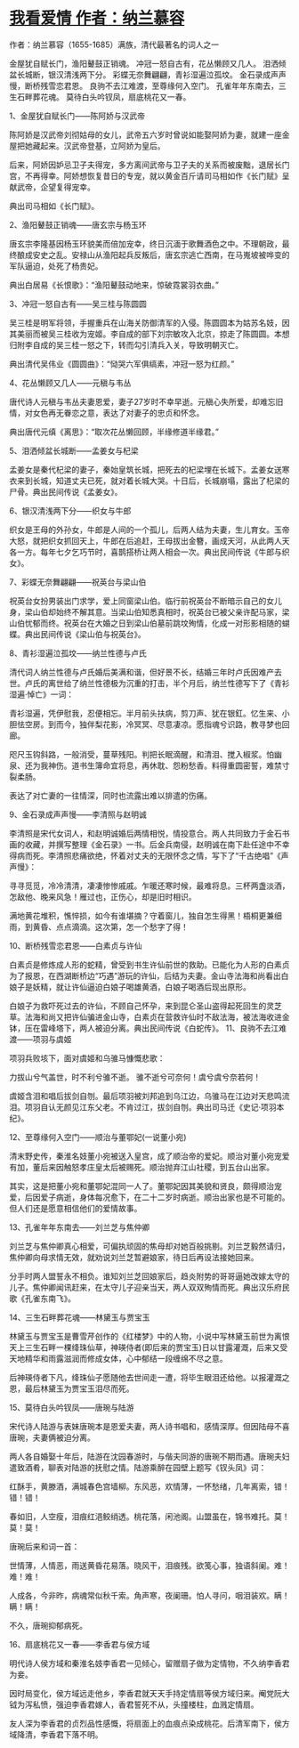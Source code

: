 # [我看爱情 作者：纳兰慕容](https://github.com/luckypoem/gitblog-by-yihong0618/issues/9)

作者：纳兰慕容（1655-1685）满族，清代最著名的词人之一

金屋犹自赋长门，渔阳鼙鼓正销魂。
冲冠一怒自古有，花丛懒顾又几人。
泪洒倾盆长城断，银汉清浅两下分。
彩蝶无奈舞翩翩，青衫湿遍泣孤坟。
金石录成声声慢，断桥残雪恋君恩。
良驹不去江难渡，至尊缘何入空门。
孔雀年年东南去，三生石畔葬花魂。
莫待白头吟钗凤，扇底桃花又一春。

1、金屋犹自赋长门——陈阿娇与汉武帝

陈阿娇是汉武帝刘彻姑母的女儿，武帝五六岁时曾说如能娶阿娇为妻，就建一座金屋把她藏起来。汉武帝登基，立阿娇为皇后。

后来，阿娇因妒忌卫子夫得宠，多方离间武帝与卫子夫的关系而被废黜，退居长门宫，不再得幸。阿娇想恢复昔日的专宠，就以黄金百斤请司马相如作《长门赋》呈献武帝，企望复得宠幸。

典出司马相如《长门赋》。

2、渔阳鼙鼓正销魂——唐玄宗与杨玉环

唐玄宗李隆基因杨玉环貌美而倍加宠幸，终日沉湎于歌舞酒色之中。不理朝政，最终酿成安史之乱。安禄山从渔阳起兵反叛后，唐玄宗逃亡西南，在马嵬坡被哗变的军队逼迫，处死了杨贵妃。

典出白居易《长恨歌》：“渔阳鼙鼓动地来，惊破霓裳羽衣曲。”

3、冲冠一怒自古有——吴三桂与陈圆圆

吴三桂是明军将领，手握重兵在山海关防御清军的入侵。陈圆圆本为姑苏名妓，因其美丽而被吴三桂收为宠姬。李自成的部下刘宗敏攻入北京，掠走了陈圆圆。本想归附李自成的吴三桂一怒之下，转而勾引清兵入关，导致明朝灭亡。

典出清代吴伟业《圆圆曲》：“恸哭六军俱缟素，冲冠一怒为红颜。”

4、花丛懒顾又几人——元稹与韦丛

唐代诗人元稹与韦丛夫妻恩爱，妻子27岁时不幸早逝。元稹心失所爱，却难忘旧情，对女色再无眷恋之意，表达了对妻子的忠贞和怀念。

典出唐代元缜《离思》：“取次花丛懒回顾，半缘修道半缘君。”

5、泪洒倾盆长城断——孟姜女与杞梁

孟姜女是秦代杞梁的妻子，秦始皇筑长城，把死去的杞梁埋在长城下。孟姜女送寒衣来到长城，知道丈夫已死，就对着长城大哭。十日后，长城崩塌，露出了杞梁的尸骨。典出民间传说《孟姜女》。

6、银汉清浅两下分——织女与牛郎

织女是王母的外孙女，牛郎是人间的一个孤儿，后两人结为夫妻，生儿育女。玉帝大怒，就把织女抓回天上，牛郎在后追赶，王母拔出金簪，画成天河，从此两人天各一方。每年七夕乞巧节时，喜鹊搭桥让两人相会一次。典出民间传说《牛郎与织女》。

7、彩蝶无奈舞翩翩——祝英台与梁山伯

祝英台女扮男装出门求学，爱上同窗梁山伯。临行前祝英台不断暗示自己的女儿身，梁山伯却始终不解其意。当梁山伯知悉真相时，祝英台已被父亲许配马家，梁山伯忧郁而终。祝英台在大婚之日到梁山伯墓前跳坟殉情，化成一对形影相随的蝴蝶。典出民间传说《梁山伯与祝英台》。　

8、青衫湿遍泣孤坟——纳兰性德与卢氏

清代词人纳兰性德与卢氏婚后美满和谐，但好景不长，结婚三年时卢氏因难产去世。卢氏的离世给了纳兰性德极为沉重的打击，半个月后，纳兰性德写下了《青衫湿遍·悼亡》一词：

青衫湿遍，凭伊慰我，忍便相忘。半月前头扶病，剪刀声、犹在银釭。忆生来、小胆怯空房。到而今，独伴梨花影，冷冥冥、尽意凄凉。愿指魂兮识路，教寻梦也回廊。

咫尺玉钩斜路，一般消受，蔓草残阳。判把长眠滴醒，和清泪、搅入椒浆。怕幽泉、还为我神伤。道书生簿命宜将息，再休耽、怨粉愁香。料得重圆密誓，难禁寸裂柔肠。

表达了对亡妻的一往情深，同时也流露出难以排遣的伤痛。　

9、金石录成声声慢——李清照与赵明诚

李清照是宋代女词人，和赵明诚婚后两情相悦，情投意合。两人共同致力于金石书画的收藏，并撰写整理《金石录》一书。后金兵南侵，赵明诚在南下赴任途中不幸得病而死。李清照悲痛欲绝，怀着对丈夫的无限怀念之情，写下了“千古绝唱”《声声慢》：

寻寻觅觅，冷冷清清，凄凄惨惨戚戚。乍暖还寒时候，最难将息。三杯两盏淡酒，怎敌他、晚来风急！雁过也，正伤心，却是旧时相识。

满地黄花堆积，憔悴损，如今有谁堪摘？守着窗儿，独自怎生得黑！梧桐更兼细雨，到黄昏、点点滴滴。这次第，怎一个愁字了得！

10、断桥残雪恋君恩——白素贞与许仙

白素贞是修炼成人形的蛇精，曾受到书生许仙前世的救助。已能化为人形的白素贞为了报恩，在西湖断桥边“巧遇”游玩的许仙，后结为夫妻。金山寺法海和尚看出白娘子是妖精，就让许仙逼迫白娘子喝雄黄酒，白娘子喝酒后现出原形。

白娘子为救吓死过去的许仙，不顾自己怀孕，来到昆仑圣山盗得起死回生的灵芝草。法海和尚又把许仙骗进金山寺，白素贞在营救许仙时不敌法海，被法海收进金钵，压在雷峰塔下，两人被迫分离。典出民间传说《白蛇传》。
11、良驹不去江难渡——项羽与虞姬

项羽兵败垓下，面对虞姬和乌骓马慷慨悲歌：

力拔山兮气盖世，时不利兮骓不逝。
骓不逝兮可奈何！虞兮虞兮奈若何！

虞姬含泪和唱后拔剑自刎。最后项羽被刘邦追到乌江边，乌骓马在江边对天悲鸣流泪。项羽自认无颜见江东父老。不肯过江，拔剑自刎。典出司马迁《史记·项羽本纪》。

12、至尊缘何入空门——顺治与董鄂妃(一说董小宛)

清末野史传，秦淮名妓董小宛被送入皇宫，成了顺治帝的爱妃。顺治对董小宛宠爱有加，董后来因触怒孝庄皇太后被赐死。顺治抛弃江山社稷，到五台山出家。

其实，这是把董小宛和董鄂妃混同一人了。董鄂妃因其美貌和贤良，颇得顺治宠爱，后因爱子病逝，身体每况愈下，在二十二岁时病逝。顺治出家也是不可能的。但人们还是愿意相信他们的爱情故事。

13、孔雀年年东南去——刘兰芝与焦仲卿

刘兰芝与焦仲卿真心相爱，可偏执顽固的焦母却对她百般挑剔。刘兰芝毅然请归，焦仲卿向母求情无效，就劝说刘兰芝暂避娘家，待日后再设法接她回来。

分手时两人盟誓永不相负。谁知刘兰芝回娘家后，趋炎附势的哥哥逼她改嫁太守的儿子。焦仲卿闻讯赶来，在太守儿子迎亲当天，两人双双殉情而死。典出汉乐府民歌《孔雀东南飞》。

14、三生石畔葬花魂——林黛玉与贾宝玉

林黛玉与贾宝玉是曹雪芹创作的《红楼梦》中的人物，小说中写林黛玉前世为离恨天上三生石畔一棵绛珠仙草，神瑛侍者(即后来的贾宝玉)日以甘露灌溉，后来又受天地精华和雨露滋润而修成女体，心中郁结一段缠绵不尽之意。

后神瑛侍者下凡，绛珠仙子愿随他去世间走一遭，将毕生眼泪还给他。以报灌溉之恩，最后林黛玉为贾宝玉泪尽而死。

15、莫待白头吟钗凤——唐琬与陆游

宋代诗人陆游与表妹唐琬本是恩爱夫妻，两人诗书唱和，感情深厚。但因陆母不喜唐琬，夫妻俩被迫分离。

两人各自婚娶十年后，陆游在沈园春游时，与偕夫同游的唐琬不期而遇。唐琬夫妇遣致酒肴，聊表对陆游的抚慰之情。陆游乘醉在园壁上题写《钗头凤》词：

红酥手，黄滕酒，满城春色宫墙柳。东风恶，欢情薄，一怀愁绪，几年离索，错！错！错！

春如旧，人空瘦，泪痕红浥鲛绡透。桃花落，闲池阁。山盟虽在，锦书难托。莫！莫！莫！

唐琬后来和词一首：

世情薄，人情恶，雨送黄昏花易落。晓风干，泪痕残。欲笺心事，独语斜阑。难！难！难！

人成各，今非昨，病魂常似秋千索。角声寒，夜阑珊。怕人寻问，咽泪装欢。瞒！瞒！瞒！

不久，唐琬抑郁病死。　

16、扇底桃花又一春——李香君与侯方域

明代诗人侯方域和秦淮名妓李香君一见倾心，留赠扇子做为定情物，不久纳李香君为妾。

因时局变化，侯方域远走他乡，李香君就天天手持定情扇等侯方域归来。阉党阮大钺为泻私愤，强迫李香君嫁人，香君誓死不从，头撞楼柱，血溅定情扇。

友人深为李香君的贞烈品性感慨，将扇面上的血痕点染成桃花。后清军南下，侯方域降清，李香君下落不明。